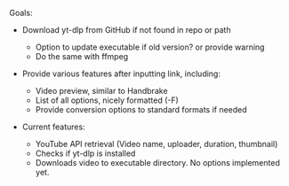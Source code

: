Goals:

* Download yt-dlp from GitHub if not found in repo or path
  * Option to update executable if old version? or provide warning
  * Do the same with ffmpeg
* Provide various features after inputting link, including:
  * Video preview, similar to Handbrake
  * List of all options, nicely formatted (-F)
  * Provide conversion options to standard formats if needed




* Current features:
  * YouTube API retrieval (Video name, uploader, duration, thumbnail)
  * Checks if yt-dlp is installed
  * Downloads video to executable directory. No options implemented yet.